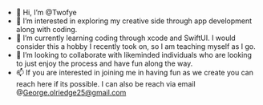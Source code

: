- 👋 Hi, I’m @Twofye
- 👀 I’m interested in exploring my creative side through app development along with coding.
- 🌱 I’m currently learning coding through xcode and SwiftUI.  I would consider this a hobby I recently took on, so I am teaching myself as I go.
- 💞️ I’m looking to collaborate with likeminded individuals who are looking to just enjoy the process and have fun along the way.
- 📫 If you are interested in joining me in having fun as we create you can reach here if its possible.  I can also be reach via email @George.olriedge25@gmail.com

<!---
Twofye/Twofye is a ✨ special ✨ repository because its `README.md` (this file) appears on your GitHub profile.
You can click the Preview link to take a look at your changes.
--->
